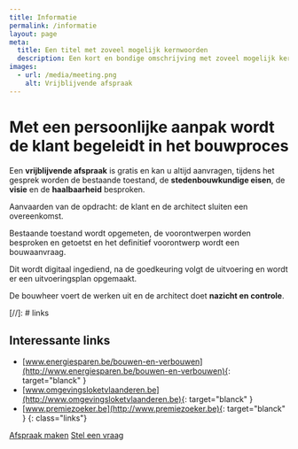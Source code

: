 ```yaml
---
title: Informatie
permalink: /informatie
layout: page
meta:
  title: Een titel met zoveel mogelijk kernwoorden
  description: Een kort en bondige omschrijving met zoveel mogelijk kernwoorden zoals architect, nieuwbouw, verbouwingen, renovaties...
images:
  - url: /media/meeting.png
    alt: Vrijblijvende afspraak
---
```

# Met een persoonlijke aanpak wordt de klant begeleidt in het bouwproces

Een **vrijblijvende afspraak** is gratis en kan u altijd aanvragen, tijdens
het gesprek worden de bestaande toestand, de **stedenbouwkundige eisen**,
de **visie** en de **haalbaarheid** besproken.

Aanvaarden van de opdracht: de klant en de architect sluiten een overeenkomst.

Bestaande toestand wordt opgemeten, de voorontwerpen worden besproken en getoetst
en het definitief voorontwerp wordt een bouwaanvraag.

Dit wordt digitaal ingediend, na de goedkeuring volgt de uitvoering en wordt er
een uitvoeringsplan opgemaakt.

De bouwheer voert de werken uit en de architect doet **nazicht en controle**.


[//]: # links
## Interessante links
- [www.energiesparen.be/bouwen-en-verbouwen](http://www.energiesparen.be/bouwen-en-verbouwen){: target="blanck" }
- [www.omgevingsloketvlaanderen.be](http://www.omgevingsloketvlaanderen.be){: target="blanck" }
- [www.premiezoeker.be](http://www.premiezoeker.be){: target="blanck" }
{: class="links"}

<div class="buttons" markdown="1">
<a href="/#contact" class="button">Afspraak maken</a>
<a href="/#contact" class="button">Stel een vraag</a>
</div>
